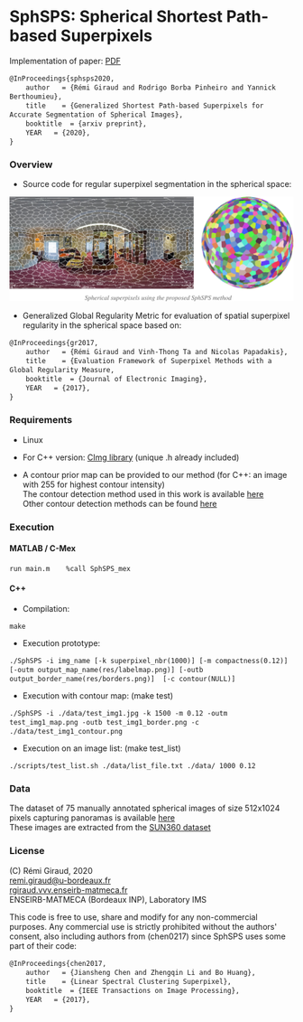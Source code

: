# SphSPS: Spherical Shortest Path-based Superpixels

Implementation of paper:   [PDF]()  
```
@InProceedings{sphsps2020,
    author   = {Rémi Giraud and Rodrigo Borba Pinheiro and Yannick Berthoumieu},
    title    = {Generalized Shortest Path-based Superpixels for Accurate Segmentation of Spherical Images},
    booktitle  = {arxiv preprint},
    YEAR   = {2020},
}
```

### Overview

- Source code for regular superpixel segmentation in the spherical space: 

![image](./Figures/sphsps_ex.png)

- Generalized Global Regularity Metric for evaluation of spatial superpixel regularity in the spherical space based on:
```
@InProceedings{gr2017,
    author   = {Rémi Giraud and Vinh-Thong Ta and Nicolas Papadakis},
    title    = {Evaluation Framework of Superpixel Methods with a Global Regularity Measure,
    booktitle  = {Journal of Electronic Imaging},
    YEAR   = {2017},
}
```


### Requirements

- Linux

- For C++ version:  [CImg library](http://cimg.eu/)  (unique .h already included)

- A contour prior map can be provided to our method (for C++: an image with 255 for highest contour intensity)  
The contour detection method used in this work is available [here](https://github.com/sniklaus/pytorch-hed)  
Other contour detection methods can be found [here](https://www2.eecs.berkeley.edu/Research/Projects/CS/vision/grouping/resources.html)



### Execution

#### MATLAB / C-Mex
```
run main.m    %call SphSPS_mex
```


#### C++

- Compilation:
```
make
```

- Execution prototype:
```
./SphSPS -i img_name [-k superpixel_nbr(1000)] [-m compactness(0.12)]  [-outm output_map_name(res/labelmap.png)] [-outb output_border_name(res/borders.png)]  [-c contour(NULL)]
```
- Execution with contour map:  (make test)
``` 
./SphSPS -i ./data/test_img1.jpg -k 1500 -m 0.12 -outm test_img1_map.png -outb test_img1_border.png -c ./data/test_img1_contour.png
```
- Execution on an image list:  (make test_list)
```
./scripts/test_list.sh ./data/list_file.txt ./data/ 1000 0.12
```

### Data

The dataset of 75 manually annotated spherical images of size 512x1024 pixels capturing panoramas is available 
[here](https://github.com/tdsuper/SphericalSuperpixels/edit/master/README.md)  
These images are extracted from the [SUN360 dataset](https://vision.princeton.edu/projects/2012/SUN360/data/) 


### License

(C) Rémi Giraud, 2020  
remi.giraud@u-bordeaux.fr  
[rgiraud.vvv.enseirb-matmeca.fr](https://rgiraud.vvv.enseirb-matmeca.fr)  
ENSEIRB-MATMECA (Bordeaux INP), Laboratory IMS

This code is free to use, share and modify for any non-commercial purposes.
Any commercial use is strictly prohibited without the authors' consent, also including authors from (chen0217) since SphSPS uses some part of their code:
```
@InProceedings{chen2017,
    author   = {Jiansheng Chen and Zhengqin Li and Bo Huang},
    title    = {Linear Spectral Clustering Superpixel},
    booktitle  = {IEEE Transactions on Image Processing},
    YEAR   = {2017},
}
```
